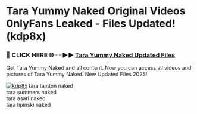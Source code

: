 # Tara Yummy Naked Original Videos 0nlyFans Leaked - Files Updated! (kdp8x)

<h3>🔴 CLICK HERE 🌐==►► <a href="https://tinyurl.com/yckcrads" rel="nofollow">Tara Yummy Naked Updated Files</a></h3>

Get Tara Yummy Naked and all content. Now you can access all videos and pictures of Tara Yummy Naked. New Updated Files 2025!

[![kdp8x](https://i.imgur.com/hpKpOFt.gif)](https://tinyurl.com/yckcrads)
tara tainton naked<br>
tara summers naked<br>
tara asari naked<br>
tara lipinski naked
